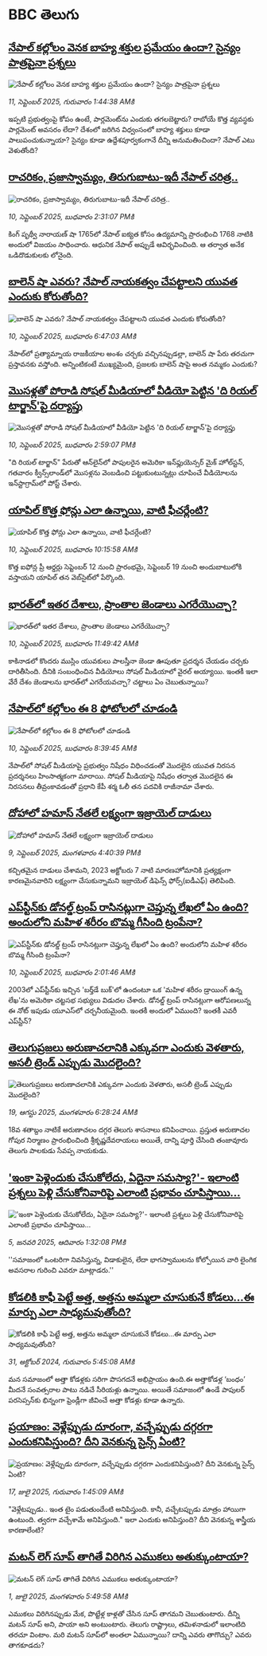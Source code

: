 # BBC తెలుగు## [నేపాల్‌ కల్లోలం వెనక బాహ్య శక్తుల ప్రమేయం ఉందా? సైన్యం పాత్రపైనా ప్రశ్నలు ](https://www.bbc.com/telugu/articles/c4gwxr5ynq9o?at_medium=RSS&at_campaign=rss?at_campaign=githubrss)![నేపాల్‌ కల్లోలం వెనక బాహ్య శక్తుల ప్రమేయం ఉందా? సైన్యం పాత్రపైనా ప్రశ్నలు ](https://ichef.bbci.co.uk/ace/ws/240/cpsprodpb/1ea2/live/604c2eb0-8e62-11f0-b391-6936825093bd.jpg)_11, సెప్టెంబర్ 2025, గురువారం 1:44:38 AMకి_ఇప్పటి ప్రభుత్వంపై కోపం ఉంటే, పార్లమెంట్‌ను ఎందుకు తగలబెట్టారు? రాబోయే కొత్త వ్యవస్థకు పార్లమెంట్ అవసరం లేదా? దేశంలో జరిగిన విధ్వంసంలో బాహ్య శక్తులు కూడా పాలుపంచుకున్నాయా? సైన్యం కూడా ఉద్దేశపూర్వకంగానే దీన్ని అనుమతించిందా? నేపాల్ ఎటు వెళుతోంది?## [రాచరికం, ప్రజాస్వామ్యం, తిరుగుబాటు-ఇదీ నేపాల్ చరిత్ర..](https://www.bbc.com/telugu/articles/c9qnjj74p92o?at_medium=RSS&at_campaign=rss?at_campaign=githubrss)![రాచరికం, ప్రజాస్వామ్యం, తిరుగుబాటు-ఇదీ నేపాల్ చరిత్ర..](https://ichef.bbci.co.uk/ace/ws/240/cpsprodpb/cfb5/live/7b3e0130-8d95-11f0-bcbf-f3fb3e8bb0a7.jpg)_10, సెప్టెంబర్ 2025, బుధవారం 2:31:07 PMకి_కింగ్ పృథ్వీ నారాయణ్ షా 1765లో నేపాల్ ఐక్యత కోసం ఉద్యమాన్ని ప్రారంభించి 1768 నాటికి అందులో విజయం సాధించారు. ఆధునిక నేపాల్ అప్పుడే ఆవిర్భవించింది. ఆ తర్వాత అనేక ఒడిదొడుకులకు లోనైంది.## [బాలెన్ షా ఎవరు? నేపాల్‌ నాయకత్వం చేపట్టాలని యువత ఎందుకు కోరుతోంది?](https://www.bbc.com/telugu/articles/cvgq9r4zpveo?at_medium=RSS&at_campaign=rss?at_campaign=githubrss)![బాలెన్ షా ఎవరు? నేపాల్‌ నాయకత్వం చేపట్టాలని యువత ఎందుకు కోరుతోంది?](https://ichef.bbci.co.uk/ace/ws/240/cpsprodpb/c7b9/live/98a93e00-8e0e-11f0-9cf6-cbf3e73ce2b9.jpg)_10, సెప్టెంబర్ 2025, బుధవారం 6:47:03 AMకి_నేపాల్‌లో ప్రత్యామ్నాయ రాజకీయాల అంశం చర్చకు వచ్చినప్పుడల్లా, బాలెన్ షా పేరు తరచుగా ప్రస్తావనకు వస్తోంది. అన్నింటికంటే ముఖ్యమైంది, ప్రజలకు బాలెన్ షాపై అంత నమ్మకం ఎందుకు?## [మొసళ్లతో పోరాడి సోషల్ మీడియాలో వీడియో పెట్టిన 'ది రియల్ టార్జాన్'పై దర్యాప్తు](https://www.bbc.com/telugu/articles/cj6x55n5dd8o?at_medium=RSS&at_campaign=rss?at_campaign=githubrss)![మొసళ్లతో పోరాడి సోషల్ మీడియాలో వీడియో పెట్టిన 'ది రియల్ టార్జాన్'పై దర్యాప్తు](https://ichef.bbci.co.uk/ace/ws/240/cpsprodpb/c733/live/b343e260-8e4a-11f0-84c8-99de564f0440.jpg)_10, సెప్టెంబర్ 2025, బుధవారం 2:59:07 PMకి_"ది రియల్ టార్జాన్" పేరుతో ఆన్‌లైన్‌లో పాపులరైన అమెరికా ఇన్‌ఫ్లుయెన్సర్ మైక్ హోల్‌స్టన్, గతవారం క్వీన్స్‌లాండ్‌లో మొసళ్లను వెంబడించి పట్టుకుంటున్నట్లు చూపించే వీడియోలను ఇన్‌స్టాగ్రామ్‌లో పోస్ట్ చేశారు.## [యాపిల్ కొత్త ఫోన్లు ఎలా ఉన్నాయి, వాటి ఫీచర్లేంటి?](https://www.bbc.com/telugu/articles/c78nxlg3947o?at_medium=RSS&at_campaign=rss?at_campaign=githubrss)![యాపిల్ కొత్త ఫోన్లు ఎలా ఉన్నాయి, వాటి ఫీచర్లేంటి?](https://ichef.bbci.co.uk/ace/ws/240/cpsprodpb/d2ce/live/ba6e0b30-8e2a-11f0-8bfd-43c7ca883cc7.jpg)_10, సెప్టెంబర్ 2025, బుధవారం 10:15:58 AMకి_కొత్త ఐఫోన్ల ప్రీ ఆర్డర్లు సెప్టెంబర్ 12 నుంచి ప్రారంభమై, సెప్టెంబర్ 19 నుంచి అందుబాటులోకి వస్తాయని యాపిల్ తన వెబ్‌సైట్‌లో పేర్కొంది.## [భారత్‌లో ఇతర దేశాలు, ప్రాంతాల జెండాలు ఎగరేయొచ్చా?](https://www.bbc.com/telugu/articles/crl5342g4r9o?at_medium=RSS&at_campaign=rss?at_campaign=githubrss)![భారత్‌లో ఇతర దేశాలు, ప్రాంతాల జెండాలు ఎగరేయొచ్చా?](https://ichef.bbci.co.uk/ace/ws/240/cpsprodpb/8a69/live/db3deee0-8e37-11f0-b919-bb47c15c5954.jpg)_10, సెప్టెంబర్ 2025, బుధవారం 11:49:42 AMకి_కాకినాడలో కొందరు ముస్లిం యువకులు పాలస్తీనా జెండా ఊపుతూ ప్రదర్శన చేయడం చర్చకు దారితీసింది. దీనికి సంబంధించిన వీడియోలు సోషల్ మీడియాలో వైరల్ అయ్యాయి. ఇంతకీ ఇలా వేరే దేశం జెండాలను భారత్‌లో ఎగరేయవచ్చా? చట్టాలు ఏం చెబుతున్నాయి?## [నేపాల్‌లో కల్లోలం ఈ 8 ఫోటోలలో చూడండి](https://www.bbc.com/telugu/articles/c0q7wzlgkkvo?at_medium=RSS&at_campaign=rss?at_campaign=githubrss)![నేపాల్‌లో కల్లోలం ఈ 8 ఫోటోలలో చూడండి](https://ichef.bbci.co.uk/ace/ws/240/cpsprodpb/d94a/live/c6fc0c30-8e20-11f0-a7c8-151354d0eaad.jpg)_10, సెప్టెంబర్ 2025, బుధవారం 8:39:45 AMకి_నేపాల్‌లో సోషల్ మీడియాపై ప్రభుత్వం నిషేధం విధించడంతో మొదలైన యువత నిరసన ప్రదర్శనలు హింసాత్మకంగా మారాయి. 
సోషల్ మీడియాపై నిషేధం తర్వాత మొదలైన ఈ నిరసనలు తీవ్రంకావడంతో ప్రధాని కేపీ శర్మ ఓలీ తన పదవికి రాజీనామా చేశారు.## [దోహాలో హమాస్ నేతలే లక్ష్యంగా ఇజ్రాయెల్ దాడులు](https://www.bbc.com/telugu/articles/czjvdwvg2meo?at_medium=RSS&at_campaign=rss?at_campaign=githubrss)![దోహాలో హమాస్ నేతలే లక్ష్యంగా ఇజ్రాయెల్ దాడులు](https://ichef.bbci.co.uk/ace/ws/240/cpsprodpb/3234/live/428f0520-8d98-11f0-bcbf-f3fb3e8bb0a7.jpg)_9, సెప్టెంబర్ 2025, మంగళవారం 4:40:39 PMకి_కచ్చితమైన దాడులు చేశామని, 2023 అక్టోబరు 7 నాటి మారణహోమానికి ప్రత్యక్షంగా కారణమైనవారిని లక్ష్యంగా చేసుకున్నామని ఇజ్రాయెల్ డిఫెన్స్ ఫోర్స్(ఐడీఎఫ్) తెలిపింది.## [ఎప్‌స్టీన్‌కు డోనల్డ్ ట్రంప్ రాసినట్లుగా చెప్తున్న లేఖలో ఏం ఉంది? అందులోని మహిళ శరీరం బొమ్మ గీసింది ట్రంపేనా?](https://www.bbc.com/telugu/articles/c2ejxv90313o?at_medium=RSS&at_campaign=rss?at_campaign=githubrss)![ఎప్‌స్టీన్‌కు డోనల్డ్ ట్రంప్ రాసినట్లుగా చెప్తున్న లేఖలో ఏం ఉంది? అందులోని మహిళ శరీరం బొమ్మ గీసింది ట్రంపేనా?](https://ichef.bbci.co.uk/ace/ws/240/cpsprodpb/9205/live/00805a10-8da4-11f0-b391-6936825093bd.jpg)_10, సెప్టెంబర్ 2025, బుధవారం 2:01:46 AMకి_2003లో ఎప్‌స్టీన్‌కు ఇచ్చిన 'బర్త్‌డే బుక్'లో ఉందంటూ ఒక 'మహిళ శరీరం డ్రాయింగ్ ఉన్న లేఖ'ను అమెరికా చట్టసభ సభ్యులు విడుదల చేశారు. డోనల్డ్ ట్రంప్ రాసినట్లుగా ఆరోపణలున్న ఈ నోట్ ఇపుడు యూఎస్‌లో చర్చనీయమైంది. ఇంతకీ అందులో ఏముంది? ఇంతకీ ఎవరీ ఎప్‌స్టీన్‌?## [తెలుగుప్రజలు అరుణాచలానికి ఎక్కువగా ఎందుకు వెళతారు, అసలీ ట్రెండ్ ఎప్పుడు మొదలైంది? ](https://www.bbc.com/telugu/articles/c8jp32zrzxpo?at_medium=RSS&at_campaign=rss?at_campaign=githubrss)![తెలుగుప్రజలు అరుణాచలానికి ఎక్కువగా ఎందుకు వెళతారు, అసలీ ట్రెండ్ ఎప్పుడు మొదలైంది? ](https://ichef.bbci.co.uk/ace/ws/240/cpsprodpb/cf2d/live/01932bf0-7d85-11f0-98a0-956f61945264.jpg)_19, ఆగస్టు 2025, మంగళవారం 6:28:24 AMకి_18వ శతాబ్దం నాటికే అరుణాచలం దగ్గర తెలుగు శాసనాలు కనిపించాయి. ప్రస్తుత అరుణాచల గోపుర నిర్మాణం ప్రారంభించింది శ్రీకృష్ణదేవరాయలు అయితే, దాన్ని పూర్తి చేసింది తంజావూరు తెలుగు పాలకుడు సేవప్ప నాయకుడు.## ['ఇంకా పెళ్లెందుకు చేసుకోలేదు, ఏదైనా సమస్యా?'- ఇలాంటి ప్రశ్నలు పెళ్లి చేసుకోనివారిపై ఎలాంటి ప్రభావం చూపిస్తాయి... ](https://www.bbc.com/telugu/articles/cgq1w3lz7yyo?at_medium=RSS&at_campaign=rss?at_campaign=githubrss)!['ఇంకా పెళ్లెందుకు చేసుకోలేదు, ఏదైనా సమస్యా?'- ఇలాంటి ప్రశ్నలు పెళ్లి చేసుకోనివారిపై ఎలాంటి ప్రభావం చూపిస్తాయి... ](https://ichef.bbci.co.uk/ace/ws/240/cpsprodpb/f6de/live/72c94a60-cb3e-11ef-87df-d575b9a434a4.jpg)_5, జనవరి 2025, ఆదివారం 1:32:08 PMకి_''సమాజంలో ఒంటరిగా నివసిస్తున్న, విడాకులైన, లేదా భాగస్వాములను కోల్పోయిన వారి లైంగిక అవసరాల గురించి ఎవరూ మాట్లాడరు.''## [కోడలికి కాఫీ పెట్టే అత్త, అత్తను అమ్మలా చూసుకునే కోడలు...ఈ మార్పు ఎలా సాధ్యమవుతోంది?](https://www.bbc.com/telugu/articles/c1l41zl8el2o?at_medium=RSS&at_campaign=rss?at_campaign=githubrss)![కోడలికి కాఫీ పెట్టే అత్త, అత్తను అమ్మలా చూసుకునే కోడలు...ఈ మార్పు ఎలా సాధ్యమవుతోంది?](https://ichef.bbci.co.uk/ace/ws/240/cpsprodpb/2b61/live/9176a6d0-8b0e-11ef-a81b-b1eda9741da3.jpg)_31, అక్టోబర్ 2024, గురువారం 5:45:08 AMకి_మన సమాజంలో అత్తా కోడళ్లకు సరిగా పొసగదనే అభిప్రాయం ఉంది.ఈ అత్తాకోడళ్ల ‘బంధం’ మీదనే సంవత్సరాల పాటు నడిచే సీరియళ్లు ఉన్నాయి. అయితే సమాజంలో ఉండే పాపులర్ పరసెప్సన్‌కు భిన్నంగా ఫ్రెండ్లీగా జీవించే అత్తా కోడళ్లు కూడా ఉన్నారు.## [ప్రయాణం: వెళ్లేప్పుడు దూరంగా, వచ్చేప్పుడు దగ్గరగా ఎందుకనిపిస్తుంది? దీని వెనకున్న సైన్స్ ఏంటి?](https://www.bbc.com/telugu/articles/c0l4y727n1jo?at_medium=RSS&at_campaign=rss?at_campaign=githubrss)![ప్రయాణం: వెళ్లేప్పుడు దూరంగా, వచ్చేప్పుడు దగ్గరగా ఎందుకనిపిస్తుంది? దీని వెనకున్న సైన్స్ ఏంటి?](https://ichef.bbci.co.uk/ace/ws/240/cpsprodpb/054c/live/6957c010-62b0-11f0-8e78-11023c48a856.png)_17, జులై 2025, గురువారం 1:45:09 AMకి_"వెళ్లేటప్పుడు.. ఇంత టైం పడుతుందేంటి అనిపిస్తుంది. కానీ, వచ్చేటప్పుడు మాత్రం హాయిగా ఉంటుంది. త్వరగా వచ్చేశామే అనిపిస్తుంది." ఇలా ఎందుకు అనిపిస్తుంది? దీని వెనకున్న శాస్త్రీయ కారణాలేంటి?## [మటన్ లెగ్ సూప్ తాగితే విరిగిన ఎముకలు అతుక్కుంటాయా?](https://www.bbc.com/telugu/articles/c0l4g92j8kzo?at_medium=RSS&at_campaign=rss?at_campaign=githubrss)![మటన్ లెగ్ సూప్ తాగితే విరిగిన ఎముకలు అతుక్కుంటాయా?](https://ichef.bbci.co.uk/ace/ws/240/cpsprodpb/b31e/live/cce532c0-6d41-11f0-9462-bb509dc78127.jpg)_1, జులై 2025, మంగళవారం 5:49:58 AMకి_ఎముకలు విరిగినప్పుడు మేక, పొట్టేళ్ల కాళ్లతో చేసిన సూప్ తాగమని చెబుతుంటారు. దీన్ని మటన్ సూప్ అని, పాయా అని అంటుంటారు. తెలుగు రాష్ట్రాలు, తమిళనాడులో ఇలాంటిది తరచూ వింటాం. మరి మటన్ సూప్‌లో అంతలా ఏమున్నాయి? దాన్ని ఎవరు తాగొచ్చు? ఎవరు తాగకూడదు?
